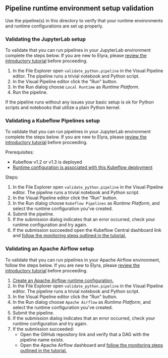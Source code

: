 <!--
{% comment %}
Copyright 2018-2025 Elyra Authors

Licensed under the Apache License, Version 2.0 (the "License");
you may not use this file except in compliance with the License.
You may obtain a copy of the License at

http://www.apache.org/licenses/LICENSE-2.0

Unless required by applicable law or agreed to in writing, software
distributed under the License is distributed on an "AS IS" BASIS,
WITHOUT WARRANTIES OR CONDITIONS OF ANY KIND, either express or implied.
See the License for the specific language governing permissions and
limitations under the License.
{% endcomment %}
-->
## Pipeline runtime environment setup validation

Use the pipeline(s) in this directory to verify that your runtime environments and runtime configurations are set up properly.

### Validating the JupyterLab setup

To validate that you can run pipelines in your JupyterLab environment complete the steps below. If you are new to Elyra, please [review the introductory tutorial](https://github.com/elyra-ai/examples/tree/main/pipelines/hello_world) before proceeding.

1. In the File Explorer open `validate_python.pipeline` in the Visual Pipeline editor. The pipeline runs a trivial notebook and Python script.
1. In the Visual Pipeline editor click the "Run" button.
1. In the Run dialog choose `Local Runtime` as _Runtime Platform_.
1. Run the pipeline.

If the pipeline runs without any issues your basic setup is ok for Python scripts and notebooks that utilize a plain Python kernel.

### Validating a Kubeflow Pipelines setup

To validate that you can run pipelines in your JupyterLab environment complete the steps below. If you are new to Elyra, please [review the introductory tutorial](https://github.com/elyra-ai/examples/tree/main/pipelines/hello_world_kubeflow_pipelines) before proceeding.

Prerequisites:
- Kubeflow v1.2 or v1.3 is deployed
- [Runtime configuration is associated with this Kubeflow deployment](https://elyra.readthedocs.io/en/stable/user_guide/runtime-conf.html)

Steps:
1. In the File Explorer open `validate_python.pipeline` in the Visual Pipeline editor. The pipeline runs a trivial notebook and Python script.
1. In the Visual Pipeline editor click the "Run" button.
1. In the Run dialog choose `Kubeflow Pipelines` as _Runtime Platform_, and select the runtime configuration you've created.
1. Submit the pipeline. 
1. If the submission dialog indicates that an error occurred, check your runtime configuration and try again. 
1. If the submission succeeded open the Kubeflow Central dashboard link and [follow the monitoring steps outlined in the tutorial.](https://github.com/elyra-ai/examples/tree/main/pipelines/hello_world_kubeflow_pipelines#monitoring-a-pipeline-run)

### Validating an Apache Airflow setup

To validate that you can run pipelines in your Apache Airflow environment, follow the steps below. If you are new to Elyra, please [review the introductory tutorial](https://github.com/elyra-ai/examples/tree/main/pipelines/hello_world_apache_airflow) before proceeding.

1. [Create an Apache Airflow runtime configuration.](https://elyra.readthedocs.io/en/stable/user_guide/runtime-conf.html)
1. In the File Explorer open `validate_python.pipeline` in the Visual Pipeline editor. The pipeline runs a trivial notebook and Python script.
1. In the Visual Pipeline editor click the "Run" button.
1. In the Run dialog choose `Apache Airflow` as _Runtime Platform_, and select the runtime configuration you've created.
1. Submit the pipeline. 
1. If the submission dialog indicates that an error occurred, check your runtime configuration and try again. 
1. If the submission succeeded: 
   - Open the GitHub repository link and verify that a DAG with the pipeline name exists.
   - Open the Apache Airflow dashboard and [follow the monitoring steps outlined in the tutorial.](https://github.com/elyra-ai/examples/tree/main/pipelines/hello_world_apache_airflow#running-a-notebook-pipeline-on-apache-airflow)
